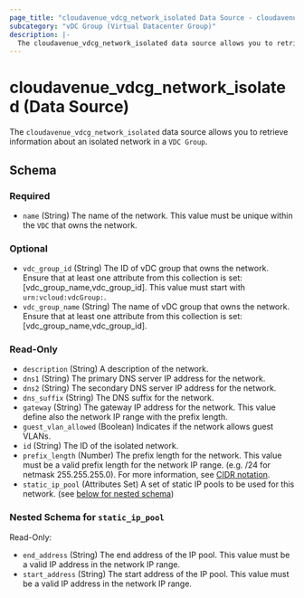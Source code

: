 ```yaml
---
page_title: "cloudavenue_vdcg_network_isolated Data Source - cloudavenue"
subcategory: "vDC Group (Virtual Datacenter Group)"
description: |-
  The cloudavenue_vdcg_network_isolated data source allows you to retrieve information about an isolated network in a VDC Group.
---
```


# cloudavenue_vdcg_network_isolated (Data Source)

The `cloudavenue_vdcg_network_isolated` data source allows you to retrieve information about an isolated network in a `VDC Group`.



<!-- schema generated by tfplugindocs -->
## Schema

### Required

- `name` (String) The name of the network. This value must be unique within the `VDC` that owns the network.

### Optional

- `vdc_group_id` (String) The ID of vDC group that owns the network. Ensure that at least one attribute from this collection is set: [vdc_group_name,vdc_group_id]. This value must start with `urn:vcloud:vdcGroup:`.
- `vdc_group_name` (String) The name of vDC group that owns the network. Ensure that at least one attribute from this collection is set: [vdc_group_name,vdc_group_id].

### Read-Only

- `description` (String) A description of the network.
- `dns1` (String) The primary DNS server IP address for the network.
- `dns2` (String) The secondary DNS server IP address for the network.
- `dns_suffix` (String) The DNS suffix for the network.
- `gateway` (String) The gateway IP address for the network. This value define also the network IP range with the prefix length.
- `guest_vlan_allowed` (Boolean) Indicates if the network allows guest VLANs.
- `id` (String) The ID of the isolated network.
- `prefix_length` (Number) The prefix length for the network. This value must be a valid prefix length for the network IP range. (e.g. /24 for netmask 255.255.255.0). For more information, see [CIDR notation](https://en.wikipedia.org/wiki/Classless_Inter-Domain_Routing).
- `static_ip_pool` (Attributes Set) A set of static IP pools to be used for this network. (see [below for nested schema](#nestedatt--static_ip_pool))

<a id="nestedatt--static_ip_pool"></a>
### Nested Schema for `static_ip_pool`

Read-Only:

- `end_address` (String) The end address of the IP pool. This value must be a valid IP address in the network IP range.
- `start_address` (String) The start address of the IP pool. This value must be a valid IP address in the network IP range.
